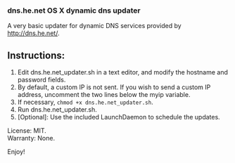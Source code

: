 ### dns.he.net OS X dynamic dns updater

A very basic updater for dynamic DNS services provided by <http://dns.he.net/>. 

## Instructions:

 1. Edit dns.he.net_updater.sh in a text editor, and modify the hostname and password fields.
 2. By default, a custom IP is not sent. If you wish to send a custom IP address, uncomment the two lines below the myip variable.
 3. If necessary, `chmod +x dns.he.net_updater.sh`.
 4. Run dns.he.net_updater.sh.
 5. [Optional]: Use the included LaunchDaemon to schedule the updates.
 
License: MIT.<br />Warranty: None.

Enjoy!
